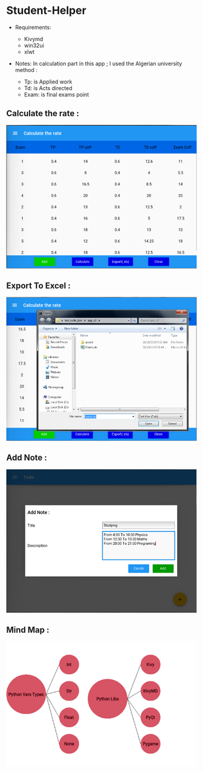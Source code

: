 # Student-Helper

* Requirements:
  - Kivymd
  - win32ui
  - xlwt


* Notes:
  In calculation part in this app ; I used the Algerian university method :
    - Tp: is Applied work
    - Td: is Acts directed
    - Exam: is final exams point
 ## Calculate the rate :
 ![Calculate the rate](/screenshot/Rolv.png)
 
  ## Export To Excel :
 ![Calculate the rate](/screenshot/Expor.png)
 
  ## Add Note :
 ![Calculate the rate](/screenshot/Add_Note.png)
 
  ## Mind Map :
 ![Calculate the rate](/screenshot/MindMap.png)
